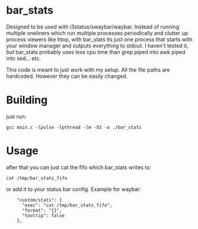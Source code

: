 # bar_stats
Designed to be used with i3status/swaybar/waybar. Instead of running multiple oneliners which run multiple processes
periodically and clutter up process viewers like htop, with bar_stats its just one process that starts with your window manager and outputs
everything to stdout. I haven't tested it, but bar_stats probably uses less cpu time than grep piped into awk piped into sed... etc.

This code is meant to just work with my setup. All the file paths are hardcoded. However they can be easily changed.

# Building
just run:
```console
gcc main.c -lpulse -lpthread -lm -O3 -o ./bar_stats
```
# Usage
after that you can just cat the fifo which bar_stats writes to:
```console
cat /tmp/bar_stats_fifo
```
or add it to your status bar config. Example for waybar:
```console
    "custom/stats": {
      "exec": "cat /tmp/bar_stats_fifo",
      "format": "{}",
      "tooltip": false
    },      
```
